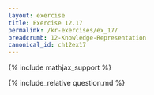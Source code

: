 ```yaml
---
layout: exercise
title: Exercise 12.17
permalink: /kr-exercises/ex_17/
breadcrumb: 12-Knowledge-Representation
canonical_id: ch12ex17
---
```


{% include mathjax_support %}
<div id="hiddden">{% include_relative question.md %}</div>